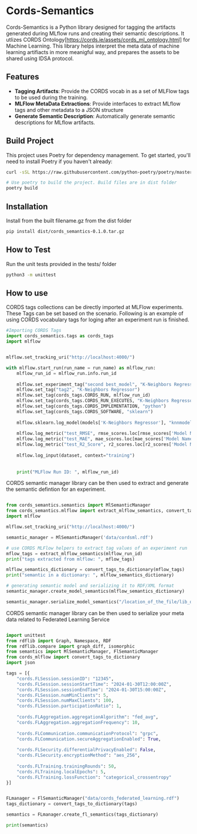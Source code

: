 # Cords-Semantics

Cords-Semantics is a Python library designed for tagging the artifacts generated during MLflow runs and creating their semantic descriptions. It utlizes CORDS Ontology[https://cords.ie/assets/cords_ml_ontology.html] for Machine Learning. This library helps interpret the meta data of machine learning artifiacts in more meanigful way, and prepares the assets to be shared using IDSA protocol. 


## Features

- **Tagging Artifacts**: Provide the CORDS vocab in as a set of MLFlow tags to be used during the training.
- **MLFlow MetaData Extractions**: Provide interfaces to extract MLflow tags and other metadata to a JSON structure 
- **Generate Semantic Description**: Automatically generate semantic descriptions for MLflow artifacts.



## Build Project

This project uses Poetry for dependency management. To get started, you'll need to install Poetry if you haven't already:

```bash
curl -sSL https://raw.githubusercontent.com/python-poetry/poetry/master/get-poetry.py | python -

# Use poetry to build the project. Build files are in dist folder
poetry build
```

## Installation

Install from the built filename.gz from the dist folder
```bash
pip install dist/cords_semantics-0.1.0.tar.gz
```


## How to Test

Run the unit tests provided in the tests/ folder
```bash
python3 -m unittest
```

## How to use

CORDS tags collections can be directly imported at MLFlow experiments. These Tags can be set based on the scenario. Following is an example of using CORDS vocabulary tags for loging after an experiment run is finished. 

```python
#Importing CORDS Tags
import cords_semantics.tags as cords_tags
import mlflow


mlflow.set_tracking_uri("http://localhost:4000/")

with mlflow.start_run(run_name = run_name) as mlflow_run:
    mlflow_run_id = mlflow_run.info.run_id
    
    mlflow.set_experiment_tag("second best_model", "K-Neighbors Regressor")
    mlflow.set_tag("tag2", "K-Neighbors Regressor")
    mlflow.set_tag(cords_tags.CORDS_RUN, mlflow_run_id)
    mlflow.set_tag(cords_tags.CORDS_RUN_EXECUTES, "K-Neighbors Regressor")
    mlflow.set_tag(cords_tags.CORDS_IMPLEMENTATION, "python")
    mlflow.set_tag(cords_tags.CORDS_SOFTWARE, "sklearn")
    
    mlflow.sklearn.log_model(models['K-Neighbors Regressor'], "knnmodel")
        
    mlflow.log_metric("test_RMSE", rmse_scores.loc[rmse_scores['Model Name'] == 'K-Neighbors Regressor', 'RMSE_Score'].values[0])
    mlflow.log_metric("test_MAE", mae_scores.loc[mae_scores['Model Name'] == 'K-Neighbors Regressor', 'MAE_Score'].values[0])
    mlflow.log_metric("test_R2_Score", r2_scores.loc[r2_scores['Model Name'] == 'K-Neighbors Regressor', 'R2_Score'].values[0])   
    
    mlflow.log_input(dataset, context="training")
    
    
    print("MLFlow Run ID: ", mlflow_run_id)

```

CORDS semantic manager library can be then used to extract and generate the semantic defintion for an experiment.


```python

from cords_semantics.semantics import MlSemanticManager
from cords_semantics.mlflow import extract_mlflow_semantics, convert_tags_to_dictionary
import mlflow

mlflow.set_tracking_uri("http://localhost:4000/")

semantic_manager = MlSemanticManager('data/cordsml.rdf')

# use CORDS MLFlow helpers to extract tag values of an experiment run
mflow_tags = extract_mlflow_semantics(mlflow_run_id)
print("tags extracted from mlflow: ", mflow_tags)

mlflow_semantics_dictionary = convert_tags_to_dictionary(mflow_tags)
print("semantic in a dictionary: ", mlflow_semantics_dictionary)

# generating semantic model and serializing it to RDF/XML format
semantic_manager.create_model_semantics(mlflow_semantics_dictionary)

semantic_manager.serialize_model_semantics("/location_of_the_file/lib_output.rdf")

```



CORDS semantic manager library can be then used to serialize your meta data related to Federated Learning Service


```python

import unittest
from rdflib import Graph, Namespace, RDF
from rdflib.compare import graph_diff, isomorphic
from semantics import MlSemanticManager, FlSemanticManager
from cords_mlflow import convert_tags_to_dictionary
import json

tags = [{
    "cords.FLSession.sessionID": "12345",
    "cords.FLSession.sessionStartTime": "2024-01-30T12:00:00Z",
    "cords.FLSession.sessionEndTime": "2024-01-30T15:00:00Z",
    "cords.FLSession.numMinClients": 5,
    "cords.FLSession.numMaxClients": 100,
    "cords.FLSession.participationRatio": 1,
    
    "cords.FLAggregation.aggregationAlgorithm": "fed_avg",
    "cords.FLAggregation.aggregationFrequency": 10,
    
    "cords.FLCommunication.communicationProtocol": "grpc",
    "cords.FLCommunication.secureAggregationEnabled": True,
    
    "cords.FLSecurity.differentialPrivacyEnabled": False,
    "cords.FLSecurity.encryptionMethod": "aes_256",
    
    "cords.FLTraining.trainingRounds": 50,
    "cords.FLTraining.localEpochs": 5,
    "cords.FLTraining.lossFunction": "categorical_crossentropy"
}]


FLmanager = FlSemanticManager("data/cords_federated_learning.rdf")
tags_dictionary = convert_tags_to_dictionary(tags)

semantics = FLmanager.create_fl_semantics(tags_dictionary)

print(semantics)

```